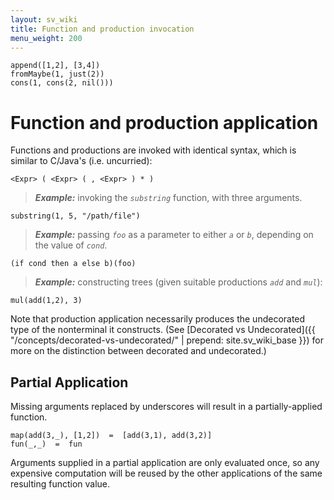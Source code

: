 ```yaml
---
layout: sv_wiki
title: Function and production invocation
menu_weight: 200
---
```



```
append([1,2], [3,4])
fromMaybe(1, just(2))
cons(1, cons(2, nil()))
```

# Function and production application

Functions and productions are invoked with identical syntax, which is similar to C/Java's (i.e. uncurried):

```
<Expr> ( <Expr> ( , <Expr> ) * )
```

> _**Example:**_ invoking the _`substring`_ function, with three arguments.
```
substring(1, 5, "/path/file")
```
> _**Example:**_ passing _`foo`_ as a parameter to either _`a`_ or _`b`_, depending on the value of _`cond`_.
```
(if cond then a else b)(foo)
```
> _**Example:**_ constructing trees (given suitable productions _`add`_ and _`mul`_):
```
mul(add(1,2), 3)
```

Note that production application necessarily produces the undecorated type of the nonterminal it constructs. (See  [Decorated vs Undecorated]({{ "/concepts/decorated-vs-undecorated/" | prepend: site.sv_wiki_base }}) for more on the distinction between decorated and undecorated.)

## Partial Application

Missing arguments replaced by underscores will result in a partially-applied function.

```
map(add(3,_), [1,2])  =  [add(3,1), add(3,2)]
fun(_,_)  =  fun
```

Arguments supplied in a partial application are only evaluated once, so any expensive computation will be reused by the other applications of the same resulting function value.

